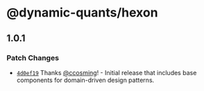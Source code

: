 # @dynamic-quants/hexon

## 1.0.1

### Patch Changes

- [`4d0ef19`](https://github.com/DynamicQuants/hexon/commit/4d0ef19c89d99ab7705e2a6c751d19fd5cdc8214) Thanks [@ccosming](https://github.com/ccosming)! - Initial release that includes base components for domain-driven design patterns.
